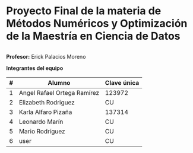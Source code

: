 # Proyecto Final de la materia de Métodos Numéricos y Optimización de la Maestría en Ciencia de Datos

## 

**Profesor:** Erick Palacios Moreno

**Integrantes del equipo**

| # | Alumno                           | Clave única |
|---|-----------------------------------|-------------|
| 1 | Angel Rafael Ortega Ramírez | 123972      |
| 2 | Elizabeth Rodriguez         | CU      |
| 3 | Karla Alfaro Pizaña             | 137314      |
| 4 | Leonardo Marín | CU      |
| 5 | Mario Rodríguez         | CU      |
| 6 | user             | CU      |



